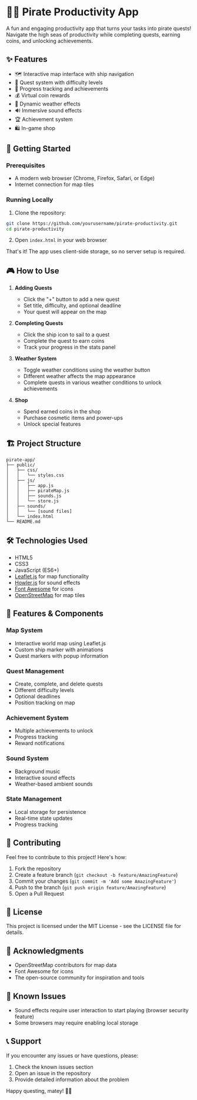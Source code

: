# 🏴‍☠️ Pirate Productivity App

A fun and engaging productivity app that turns your tasks into pirate quests! Navigate the high seas of productivity while completing quests, earning coins, and unlocking achievements.

## ✨ Features

- 🗺️ Interactive map interface with ship navigation
- 📜 Quest system with difficulty levels
- 🎯 Progress tracking and achievements
- 💰 Virtual coin rewards
- 🌊 Dynamic weather effects
- 🔊 Immersive sound effects
- 🏆 Achievement system
- 🛍️ In-game shop

## 🚀 Getting Started

### Prerequisites

- A modern web browser (Chrome, Firefox, Safari, or Edge)
- Internet connection for map tiles

### Running Locally

1. Clone the repository:
```bash
git clone https://github.com/yourusername/pirate-productivity.git
cd pirate-productivity
```

2. Open `index.html` in your web browser

That's it! The app uses client-side storage, so no server setup is required.

## 🎮 How to Use

1. **Adding Quests**
   - Click the "+" button to add a new quest
   - Set title, difficulty, and optional deadline
   - Your quest will appear on the map

2. **Completing Quests**
   - Click the ship icon to sail to a quest
   - Complete the quest to earn coins
   - Track your progress in the stats panel

3. **Weather System**
   - Toggle weather conditions using the weather button
   - Different weather affects the map appearance
   - Complete quests in various weather conditions to unlock achievements

4. **Shop**
   - Spend earned coins in the shop
   - Purchase cosmetic items and power-ups
   - Unlock special features

## 🏗️ Project Structure

```
pirate-app/
├── public/
│   ├── css/
│   │   └── styles.css
│   ├── js/
│   │   ├── app.js
│   │   ├── pirateMap.js
│   │   ├── sounds.js
│   │   └── store.js
│   ├── sounds/
│   │   └── [sound files]
│   └── index.html
└── README.md
```

## 🛠️ Technologies Used

- HTML5
- CSS3
- JavaScript (ES6+)
- [Leaflet.js](https://leafletjs.com/) for map functionality
- [Howler.js](https://howlerjs.com/) for sound effects
- [Font Awesome](https://fontawesome.com/) for icons
- [OpenStreetMap](https://www.openstreetmap.org/) for map tiles

## 🎨 Features & Components

### Map System
- Interactive world map using Leaflet.js
- Custom ship marker with animations
- Quest markers with popup information

### Quest Management
- Create, complete, and delete quests
- Different difficulty levels
- Optional deadlines
- Position tracking on map

### Achievement System
- Multiple achievements to unlock
- Progress tracking
- Reward notifications

### Sound System
- Background music
- Interactive sound effects
- Weather-based ambient sounds

### State Management
- Local storage for persistence
- Real-time state updates
- Progress tracking

## 🤝 Contributing

Feel free to contribute to this project! Here's how:

1. Fork the repository
2. Create a feature branch (`git checkout -b feature/AmazingFeature`)
3. Commit your changes (`git commit -m 'Add some AmazingFeature'`)
4. Push to the branch (`git push origin feature/AmazingFeature`)
5. Open a Pull Request

## 📝 License

This project is licensed under the MIT License - see the LICENSE file for details.

## 🙏 Acknowledgments

- OpenStreetMap contributors for map data
- Font Awesome for icons
- The open-source community for inspiration and tools

## 🐛 Known Issues

- Sound effects require user interaction to start playing (browser security feature)
- Some browsers may require enabling local storage

## 📞 Support

If you encounter any issues or have questions, please:

1. Check the known issues section
2. Open an issue in the repository
3. Provide detailed information about the problem

Happy questing, matey! 🏴‍☠️
